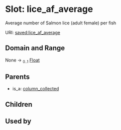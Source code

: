 
# Slot: lice_af_average

Average number of Salmon lice (adult female) per fish

URI: [saved:lice_af_average](https://marine.gov.scot/metadata/saved/schema/lice_af_average)


## Domain and Range

None &#8594;  <sub>0..1</sub> [Float](types/Float.md)

## Parents

 *  is_a: [column_collected](column_collected.md)

## Children


## Used by

